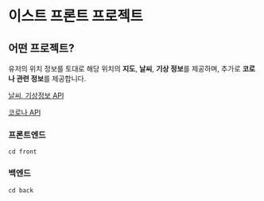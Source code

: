 # 이스트 프론트 프로젝트 

## 어떤 프로젝트?
유저의 위치 정보를 토대로 해당 위치의 **지도**, **날씨**, **기상 정보**를 제공하며,
추가로 **코로나 관련 정보**를 제공합니다.

[날씨, 기상정보 API](https://openweathermap.org/) 

[코로나 API](https://www.data.go.kr/data/15043376/openapi.do)

### 프론트엔드
```
cd front
```
### 백엔드
```
cd back
```
